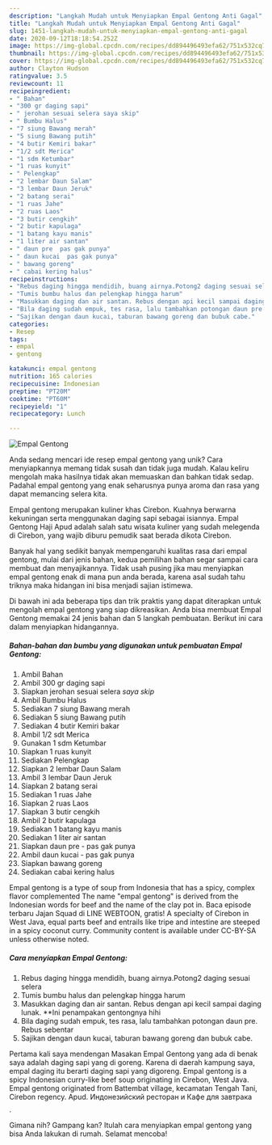 ```yaml
---
description: "Langkah Mudah untuk Menyiapkan Empal Gentong Anti Gagal"
title: "Langkah Mudah untuk Menyiapkan Empal Gentong Anti Gagal"
slug: 1451-langkah-mudah-untuk-menyiapkan-empal-gentong-anti-gagal
date: 2020-09-12T18:18:54.252Z
image: https://img-global.cpcdn.com/recipes/dd894496493efa62/751x532cq70/empal-gentong-foto-resep-utama.jpg
thumbnail: https://img-global.cpcdn.com/recipes/dd894496493efa62/751x532cq70/empal-gentong-foto-resep-utama.jpg
cover: https://img-global.cpcdn.com/recipes/dd894496493efa62/751x532cq70/empal-gentong-foto-resep-utama.jpg
author: Clayton Hudson
ratingvalue: 3.5
reviewcount: 11
recipeingredient:
- " Bahan"
- "300 gr daging sapi"
- " jerohan sesuai selera saya skip"
- " Bumbu Halus"
- "7 siung Bawang merah"
- "5 siung Bawang putih"
- "4 butir Kemiri bakar"
- "1/2 sdt Merica"
- "1 sdm Ketumbar"
- "1 ruas kunyit"
- " Pelengkap"
- "2 lembar Daun Salam"
- "3 lembar Daun Jeruk"
- "2 batang serai"
- "1 ruas Jahe"
- "2 ruas Laos"
- "3 butir cengkih"
- "2 butir kapulaga"
- "1 batang kayu manis"
- "1 liter air santan"
- " daun pre  pas gak punya"
- " daun kucai  pas gak punya"
- " bawang goreng"
- " cabai kering halus"
recipeinstructions:
- "Rebus daging hingga mendidih, buang airnya.Potong2 daging sesuai selera"
- "Tumis bumbu halus dan pelengkap hingga harum"
- "Masukkan daging dan air santan. Rebus dengan api kecil sampai daging lunak. **Ini penampakan gentongnya hihi"
- "Bila daging sudah empuk, tes rasa, lalu tambahkan potongan daun pre. Rebus sebentar"
- "Sajikan dengan daun kucai, taburan bawang goreng dan bubuk cabe."
categories:
- Resep
tags:
- empal
- gentong

katakunci: empal gentong 
nutrition: 165 calories
recipecuisine: Indonesian
preptime: "PT20M"
cooktime: "PT60M"
recipeyield: "1"
recipecategory: Lunch

---
```



![Empal Gentong](https://img-global.cpcdn.com/recipes/dd894496493efa62/751x532cq70/empal-gentong-foto-resep-utama.jpg)

Anda sedang mencari ide resep empal gentong yang unik? Cara menyiapkannya memang tidak susah dan tidak juga mudah. Kalau keliru mengolah maka hasilnya tidak akan memuaskan dan bahkan tidak sedap. Padahal empal gentong yang enak seharusnya punya aroma dan rasa yang dapat memancing selera kita.

Empal gentong merupakan kuliner khas Cirebon. Kuahnya berwarna kekuningan serta menggunakan daging sapi sebagai isiannya. Empal Gentong Haji Apud adalah salah satu wisata kuliner yang sudah melegenda di Cirebon, yang wajib diburu pemudik saat berada dikota Cirebon.

Banyak hal yang sedikit banyak mempengaruhi kualitas rasa dari empal gentong, mulai dari jenis bahan, kedua pemilihan bahan segar sampai cara membuat dan menyajikannya. Tidak usah pusing jika mau menyiapkan empal gentong enak di mana pun anda berada, karena asal sudah tahu triknya maka hidangan ini bisa menjadi sajian istimewa.


Di bawah ini ada beberapa tips dan trik praktis yang dapat diterapkan untuk mengolah empal gentong yang siap dikreasikan. Anda bisa membuat Empal Gentong memakai 24 jenis bahan dan 5 langkah pembuatan. Berikut ini cara dalam menyiapkan hidangannya.

<!--inarticleads1-->

##### Bahan-bahan dan bumbu yang digunakan untuk pembuatan Empal Gentong:

1. Ambil  Bahan
1. Ambil 300 gr daging sapi
1. Siapkan  jerohan sesuai selera *saya skip*
1. Ambil  Bumbu Halus
1. Sediakan 7 siung Bawang merah
1. Sediakan 5 siung Bawang putih
1. Sediakan 4 butir Kemiri bakar
1. Ambil 1/2 sdt Merica
1. Gunakan 1 sdm Ketumbar
1. Siapkan 1 ruas kunyit
1. Sediakan  Pelengkap
1. Siapkan 2 lembar Daun Salam
1. Ambil 3 lembar Daun Jeruk
1. Siapkan 2 batang serai
1. Sediakan 1 ruas Jahe
1. Siapkan 2 ruas Laos
1. Siapkan 3 butir cengkih
1. Ambil 2 butir kapulaga
1. Sediakan 1 batang kayu manis
1. Sediakan 1 liter air santan
1. Siapkan  daun pre - pas gak punya
1. Ambil  daun kucai - pas gak punya
1. Siapkan  bawang goreng
1. Sediakan  cabai kering halus


Empal gentong is a type of soup from Indonesia that has a spicy, complex flavor complemented The name &#34;empal gentong&#34; is derived from the Indonesian words for beef and the name of the clay pot in. Baca episode terbaru Jajan Squad di LINE WEBTOON, gratis! A specialty of Cirebon in West Java, equal parts beef and entrails like tripe and intestine are steeped in a spicy coconut curry. Community content is available under CC-BY-SA unless otherwise noted. 

<!--inarticleads2-->

##### Cara menyiapkan Empal Gentong:

1. Rebus daging hingga mendidih, buang airnya.Potong2 daging sesuai selera
1. Tumis bumbu halus dan pelengkap hingga harum
1. Masukkan daging dan air santan. Rebus dengan api kecil sampai daging lunak. **Ini penampakan gentongnya hihi
1. Bila daging sudah empuk, tes rasa, lalu tambahkan potongan daun pre. Rebus sebentar
1. Sajikan dengan daun kucai, taburan bawang goreng dan bubuk cabe.


Pertama kali saya mendengan Masakan Empal Gentong yang ada di benak saya adalah daging sapi yang di goreng. Karena di daerah kampung saya, empal daging itu berarti daging sapi yang digoreng. Empal gentong is a spicy Indonesian curry-like beef soup originating in Cirebon, West Java. Empal gentong originated from Battembat village, kecamatan Tengah Tani, Cirebon regency. Apud. Индонезийский ресторан и Кафе для завтрака$$$$. 

Gimana nih? Gampang kan? Itulah cara menyiapkan empal gentong yang bisa Anda lakukan di rumah. Selamat mencoba!
